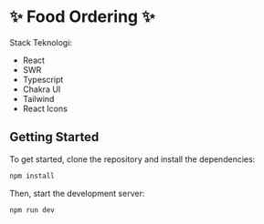 # ✨ Food Ordering ✨

Stack Teknologi:

- React
- SWR
- Typescript
- Chakra UI
- Tailwind
- React Icons

## Getting Started

To get started, clone the repository and install the dependencies:

```bash
npm install
```

Then, start the development server:

```bash
npm run dev
```
